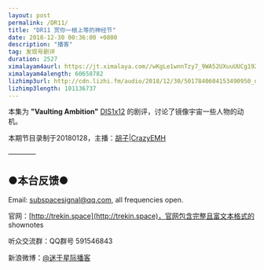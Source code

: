 ```yaml
---
layout: post
permalink: /DR11/
title: "DR11 赏你一根上等的神经节"
date: 2018-12-30 00:36:00 +0800
description: "播客"
tag: 发现号剧评
duration: 2527
ximalayam4aurl: https://jt.ximalaya.com//wKgLe1wnnTzy7_9WA52UXuuUUCg192.mp3.m4a?channel=rss&amp;album_id=3135361&amp;track_id=148645500&amp;uid=6418191&amp;jt=https://audio.xmcdn.com/group52/M00/91/34/wKgLe1wnnTzy7_9WA52UXuuUUCg192.mp3
ximalayam4alength: 60658782
lizhimp3url: http://cdn.lizhi.fm/audio/2018/12/30/5017840604153490950_ud.mp3
lizhimp3length: 101136737
---   
```


本集为 **&quot;Vaulting Ambition&quot;** [DIS](http://memory-alpha.wikia.com/wiki/DIS)[1x12](http://memory-alpha.wikia.com/wiki/DIS_Season_1) 的剧评，讨论了镜像宇宙一些人物的动机。

本期节目录制于20180128，主播：[胡子](https://weibo.com/p/1005051764117203)\|[CrazyEMH](mailto:emh@trekin.space)

————

## ●本台反馈●

Email: [subspacesignal@qq.com](mailto:subspacesignal@qq.com), all frequencies open.

官网：[http://trekin.space](http://trekin.space)，官网包含完整且富文本格式的 shownotes

听众交流群：QQ群号 591546843

新浪微博：[@迷于星际播客](http://weibo.com/lostinst)
